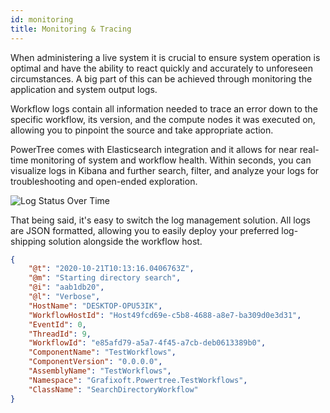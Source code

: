 ```yaml
---
id: monitoring
title: Monitoring & Tracing
---
```


When administering a live system it is crucial to ensure system operation is optimal and have the ability to react quickly and accurately to unforeseen circumstances.
A big part of this can be achieved through monitoring the application and system output logs.

Workflow logs contain all information needed to trace an error down to the specific workflow, its version, and the compute nodes it was executed on, allowing you to pinpoint the source and take appropriate action.

PowerTree comes with Elasticsearch integration and it allows for near real-time monitoring of system and workflow health.
Within seconds, you can visualize logs in Kibana and further search, filter, and analyze your logs for troubleshooting and open-ended exploration.

![Log Status Over Time](assets/log_over_time_component2.png)

That being said, it's easy to switch the log management solution. All logs are JSON formatted, allowing you to easily deploy your preferred log-shipping solution alongside the workflow host. 

```json
{
    "@t": "2020-10-21T10:13:16.0406763Z",
    "@m": "Starting directory search",
    "@i": "aab1db20",
    "@l": "Verbose",
    "HostName": "DESKTOP-OPU53IK",
    "WorkflowHostId": "Host49fcd69e-c5b8-4688-a8e7-ba309d0e3d31",
    "EventId": 0,
    "ThreadId": 9,
    "WorkflowId": "e85afd79-a5a7-4f45-a7cb-deb0613389b0",
    "ComponentName": "TestWorkflows",
    "ComponentVersion": "0.0.0.0",
    "AssemblyName": "TestWorkflows",
    "Namespace": "Grafixoft.Powertree.TestWorkflows",
    "ClassName": "SearchDirectoryWorkflow"
}
```